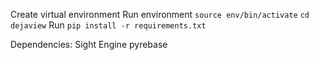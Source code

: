 Create virtual environment
Run environment ```source env/bin/activate```
```cd dejaview```
Run ```pip install -r requirements.txt```

Dependencies:
Sight Engine
pyrebase